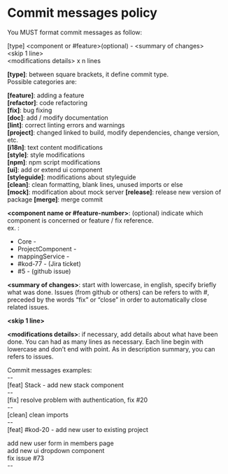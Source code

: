 # Commit messages policy


You MUST format commit messages as follow:

[type] <component or #feature>(optional) - \<summary of changes>  
\<skip 1 line>  
\<modifications details> x n lines

**[type]**: between square brackets, it define commit type.  
Possible categories are:  

**[feature]**: adding a feature  
**[refactor]**: code refactoring   
**[fix]**: bug fixing  
**[doc]**: add / modify documentation  
**[lint]**: correct linting errors and warnings  
**[project]**: changed linked to build, modify dependencies, change version, etc.  
**[i18n]**: text content modifications  
**[style]**: style modifications  
**[npm]**: npm script modifications  
**[ui]**: add or extend ui component  
**[styleguide]**: modifications about styleguide  
**[clean]**: clean formatting, blank lines, unused imports or else  
**[mock]**: modification about mock server
**[release]**: release new version of package
**[merge]**: merge commit

**\<component name or #feature-number>**: (optional) indicate which component is concerned or feature / fix reference.  
ex. :  
+ Core -
+	ProjectComponent -
+	mappingService -
+ \#kod-77 - (Jira ticket)
+ \#5 - (github issue)


**\<summary of changes>**: start with lowercase, in english, specify briefly what was done. Issues (from github or others) can be refers to with #<issue number>, preceded by the words “fix” or “close” in order to automatically close related issues.

**<skip 1 line>**

**\<modifications details>**: if necessary, add details about what have been done. You can had as many lines as necessary. Each line begin with lowercase and don’t end with point. As in description summary, you can refers to issues.


Commit messages examples:  
\--  
[feat] Stack - add new stack component  
\--  
[fix] resolve problem with authentication, fix #20  
\--  
[clean] clean imports  
\--  
[feat] #kod-20 - add new user to existing project  
  
add new user form in members page   
add new ui dropdown component  
fix issue #73  
\--  
